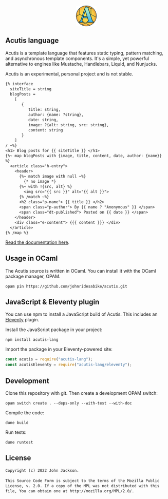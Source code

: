 <p align="center"><img src="./docs/icon.svg" height="64" width="64" alt="Acutis icon." /></p>

## Acutis language

Acutis is a template language that features static typing, pattern matching, and
asynchronous template components. It's a simple, yet powerful alternative to
engines like Mustache, Handlebars, Liquid, and Nunjucks.

Acutis is an experimental, personal project and is not stable.

```acutis
{% interface
  siteTitle = string
  blogPosts =
    [
       {
          title: string,
          author: {name: ?string},
          date: string,
          image: ?{alt: string, src: string},
          content: string
       }
    ]
/ ~%}
<h1> Blog posts for {{ siteTitle }} </h1>
{%~ map blogPosts with {image, title, content, date, author: {name}} %}
  <article class="h-entry">
    <header>
      {%~ match image with null ~%}
        {* no image *}
      {%~ with !{src, alt} %}
        <img src="{{ src }}" alt="{{ alt }}">
      {% /match ~%}
      <h2 class="p-name"> {{ title }} </h2>
      <span class="p-author"> By {{ name ? "Anonymous" }} </span>
      <span class="dt-published"> Posted on {{ date }} </span>
    </header>
    <div class="e-content"> {{{ content }}} </div>
  </article>
{% /map %}
```

[Read the documentation here](https://johnridesa.bike/acutis/).

## Usage in OCaml

The Acutis source is written in OCaml. You can install it with the OCaml package
manager, OPAM.

```shell
opam pin https://github.com/johnridesabike/acutis.git
```

## JavaScript & Eleventy plugin

You can use npm to install a JavaScript build of Acutis. This includes an
[Eleventy] plugin.

[eleventy]: https://www.11ty.dev/

Install the JavaScript package in your project:

```shell
npm install acutis-lang
```

Import the package in your Eleventy-powered site:

```javascript
const acutis = require("acutis-lang");
const acutisEleventy = require("acutis-lang/eleventy");
```

## Development

Clone this repository with git. Then create a development OPAM switch:

```shell
opam switch create . --deps-only --with-test --with-doc
```

Compile the code:

```shell
dune build
```

Run tests:

```shell
dune runtest
```

## License

    Copyright (c) 2022 John Jackson.

    This Source Code Form is subject to the terms of the Mozilla Public
    License, v. 2.0. If a copy of the MPL was not distributed with this
    file, You can obtain one at http://mozilla.org/MPL/2.0/.
